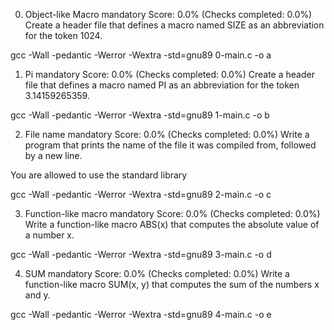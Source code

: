 0. Object-like Macro
mandatory
Score: 0.0% (Checks completed: 0.0%)
Create a header file that defines a macro named SIZE as an abbreviation for the token 1024.

gcc -Wall -pedantic -Werror -Wextra -std=gnu89 0-main.c -o a

1. Pi
mandatory
Score: 0.0% (Checks completed: 0.0%)
Create a header file that defines a macro named PI as an abbreviation for the token 3.14159265359.

gcc -Wall -pedantic -Werror -Wextra -std=gnu89 1-main.c -o b

2. File name
mandatory
Score: 0.0% (Checks completed: 0.0%)
Write a program that prints the name of the file it was compiled from, followed by a new line.

You are allowed to use the standard library

gcc -Wall -pedantic -Werror -Wextra -std=gnu89 2-main.c -o c

3. Function-like macro
mandatory
Score: 0.0% (Checks completed: 0.0%)
Write a function-like macro ABS(x) that computes the absolute value of a number x.

gcc -Wall -pedantic -Werror -Wextra -std=gnu89 3-main.c -o d

4. SUM
mandatory
Score: 0.0% (Checks completed: 0.0%)
Write a function-like macro SUM(x, y) that computes the sum of the numbers x and y.

gcc -Wall -pedantic -Werror -Wextra -std=gnu89 4-main.c -o e
